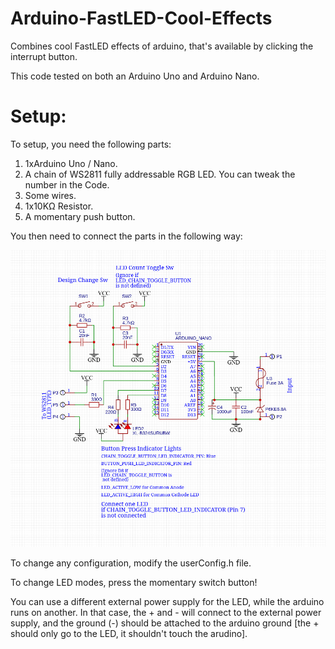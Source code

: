 # Arduino-FastLED-Cool-Effects
Combines cool FastLED effects of arduino, that's available by clicking the interrupt button.

This code tested on both an Arduino Uno and Arduino Nano.

# Setup:
To setup, you need the following parts:
1. 1xArduino Uno / Nano.
2. A chain of WS2811 fully addressable RGB LED. You can tweak the number in the Code.
3. Some wires.
4. 1x10KΩ Resistor.
5. A momentary push button.

You then need to connect the parts in the following way:

![WS2811](https://raw.githubusercontent.com/Souravgoswami/Arduino-FastLED-Cool-Effects/master/images/circuit.jpg)

To change any configuration, modify the userConfig.h file.

To change LED modes, press the momentary switch button!

You can use a different external power supply for the LED, while the arduino runs on another. In that case, the + and - will connect to the external power supply, and the ground (-) should be attached to the arduino ground \[the + should only go to the LED, it shouldn't touch the arudino].
